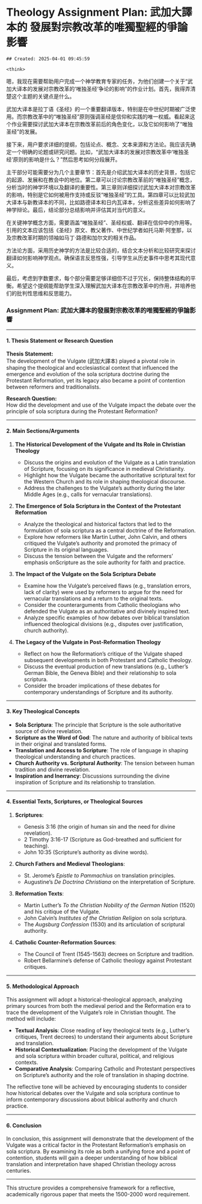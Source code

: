 # Theology Assignment Plan: 武加大譯本的 發展對宗教改革的唯獨聖經的爭論影響 

    ## Created: 2025-04-01 09:45:59

    <think>
嗯，我现在需要帮助用户完成一个神学教育专家的任务，为他们创建一个关于“武加大译本的发展对宗教改革的‘唯独圣经’争论的影响”的作业计划。首先，我得弄清楚这个主题的关键点是什么。

武加大译本是拉丁语《圣经》的一个重要翻译版本，特别是在中世纪时期被广泛使用。而宗教改革中的“唯独圣经”原则强调圣经是信仰和实践的唯一权威。看起来这个作业需要探讨武加大译本在宗教改革前后的角色变化，以及它如何影响了“唯独圣经”的发展。

接下来，用户要求详细的提纲，包括论点、概念、文本来源和方法论。我应该先确定一个明确的论题或研究问题。比如，“武加大译本的发展对宗教改革中‘唯独圣经’原则的影响是什么？”然后思考如何分段展开。

主干部分可能需要分为几个主要章节：首先是介绍武加大译本的历史背景，包括它的起源、发展和在教会中的地位。第二章可以讨论宗教改革前的“唯独圣经”概念，分析当时的神学环境以及翻译的重要性。第三章则详细探讨武加大译本对宗教改革的影响，特别是它如何被用作支持或反驳“唯独圣经”的工具。第四章可以比较武加大译本与新教译本的不同，比如路德译本和日内瓦译本，分析这些差异如何影响了神学辩论。最后，结论部分总结影响并评估其对当代的意义。

在关键神学概念方面，需要涵盖“唯独圣经”、圣经权威、翻译在信仰中的作用等。引用的文本应该包括《圣经》原文、教父著作、中世纪学者如托马斯·阿奎那，以及宗教改革时期的领袖如马丁·路德和加尔文的相关作品。

方法论方面，采用历史神学的方法是比较合适的，结合文本分析和比较研究来探讨翻译如何影响神学观点。确保语言反思性强，引导学生从历史事件中思考其现代意义。

最后，考虑到字数要求，每个部分需要足够详细但不过于冗长，保持整体结构的平衡。希望这个提纲能帮助学生深入理解武加大译本在宗教改革中的作用，并培养他们的批判性思维和反思能力。
</think>

### **Assignment Plan: 武加大譯本的發展對宗教改革的唯獨聖經的爭論影響**

---

#### **1. Thesis Statement or Research Question**
**Thesis Statement:**  
The development of the Vulgate (武加大譯本) played a pivotal role in shaping the theological and ecclesiastical context that influenced the emergence and evolution of the sola scriptura doctrine during the Protestant Reformation, yet its legacy also became a point of contention between reformers and traditionalists.

**Research Question:**  
How did the development and use of the Vulgate impact the debate over the principle of sola scriptura during the Protestant Reformation?

---

#### **2. Main Sections/Arguments**

1. **The Historical Development of the Vulgate and Its Role in Christian Theology**  
   - Discuss the origins and evolution of the Vulgate as a Latin translation of Scripture, focusing on its significance in medieval Christianity.  
   - Highlight how the Vulgate became the authoritative scriptural text for the Western Church and its role in shaping theological discourse.  
   - Address the challenges to the Vulgate’s authority during the later Middle Ages (e.g., calls for vernacular translations).  

2. **The Emergence of Sola Scriptura in the Context of the Protestant Reformation**  
   - Analyze the theological and historical factors that led to the formulation of sola scriptura as a central doctrine of the Reformation.  
   - Explore how reformers like Martin Luther, John Calvin, and others critiqued the Vulgate’s authority and promoted the primacy of Scripture in its original languages.  
   - Discuss the tension between the Vulgate and the reformers’ emphasis onScripture as the sole authority for faith and practice.

3. **The Impact of the Vulgate on the Sola Scriptura Debate**  
   - Examine how the Vulgate’s perceived flaws (e.g., translation errors, lack of clarity) were used by reformers to argue for the need for vernacular translations and a return to the original texts.  
   - Consider the counterarguments from Catholic theologians who defended the Vulgate as an authoritative and divinely inspired text.  
   - Analyze specific examples of how debates over biblical translation influenced theological divisions (e.g., disputes over justification, church authority).  

4. **The Legacy of the Vulgate in Post-Reformation Theology**  
   - Reflect on how the Reformation’s critique of the Vulgate shaped subsequent developments in both Protestant and Catholic theology.  
   - Discuss the eventual production of new translations (e.g., Luther’s German Bible, the Geneva Bible) and their relationship to sola scriptura.  
   - Consider the broader implications of these debates for contemporary understandings of Scripture and its authority.

---

#### **3. Key Theological Concepts**
- **Sola Scriptura**: The principle that Scripture is the sole authoritative source of divine revelation.  
- **Scripture as the Word of God**: The nature and authority of biblical texts in their original and translated forms.  
- **Translation and Access to Scripture**: The role of language in shaping theological understanding and church practices.  
- **Church Authority vs. Scriptural Authority**: The tension between human tradition and divine revelation.  
- **Inspiration and Inerrancy**: Discussions surrounding the divine inspiration of Scripture and its relationship to translation.  

---

#### **4. Essential Texts, Scriptures, or Theological Sources**
1. **Scriptures**:  
   - Genesis 3:16 (the origin of human sin and the need for divine revelation).  
   - 2 Timothy 3:16-17 (Scripture as God-breathed and sufficient for teaching).  
   - John 10:35 (Scripture’s authority as divine words).  

2. **Church Fathers and Medieval Theologians**:  
   - St. Jerome’s *Epistle to Pammachius* on translation principles.  
   - Augustine’s *De Doctrina Christiana* on the interpretation of Scripture.  

3. **Reformation Texts**:  
   - Martin Luther’s *To the Christian Nobility of the German Nation* (1520) and his critique of the Vulgate.  
   - John Calvin’s *Institutes of the Christian Religion* on sola scriptura.  
   - The *Augsburg Confession* (1530) and its articulation of scriptural authority.  

4. **Catholic Counter-Reformation Sources**:  
   - The Council of Trent (1545-1563) decrees on Scripture and tradition.  
   - Robert Bellarmine’s defense of Catholic theology against Protestant critiques.  

---

#### **5. Methodological Approach**
This assignment will adopt a historical-theological approach, analyzing primary sources from both the medieval period and the Reformation era to trace the development of the Vulgate’s role in Christian thought. The method will include:  
- **Textual Analysis**: Close reading of key theological texts (e.g., Luther’s critiques, Trent decrees) to understand their arguments about Scripture and translation.  
- **Historical Contextualization**: Placing the development of the Vulgate and sola scriptura within broader cultural, political, and religious contexts.  
- **Comparative Analysis**: Comparing Catholic and Protestant perspectives on Scripture’s authority and the role of translation in shaping doctrine.  

The reflective tone will be achieved by encouraging students to consider how historical debates over the Vulgate and sola scriptura continue to inform contemporary discussions about biblical authority and church practice.

---

#### **6. Conclusion**
In conclusion, this assignment will demonstrate that the development of the Vulgate was a critical factor in the Protestant Reformation’s emphasis on sola scriptura. By examining its role as both a unifying force and a point of contention, students will gain a deeper understanding of how biblical translation and interpretation have shaped Christian theology across centuries.

---

This structure provides a comprehensive framework for a reflective, academically rigorous paper that meets the 1500-2000 word requirement.
    
